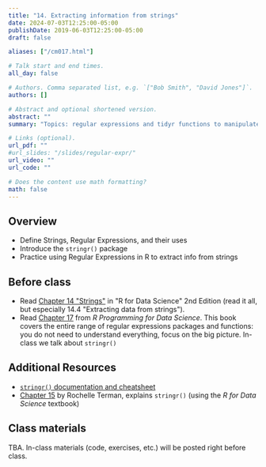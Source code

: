 ```yaml
---
title: "14. Extracting information from strings"
date: 2024-07-03T12:25:00-05:00
publishDate: 2019-06-03T12:25:00-05:00
draft: false

aliases: ["/cm017.html"]

# Talk start and end times.
all_day: false

# Authors. Comma separated list, e.g. `["Bob Smith", "David Jones"]`.
authors: []

# Abstract and optional shortened version.
abstract: ""
summary: "Topics: regular expressions and tidyr functions to manipulate strings."

# Links (optional).
url_pdf: ""
#url_slides: "/slides/regular-expr/"
url_video: ""
url_code: ""

# Does the content use math formatting?
math: false
---
```





## Overview

* Define Strings, Regular Expressions, and their uses
* Introduce the `stringr()` package
* Practice using Regular Expressions in R to extract info from strings


## Before class

* Read [Chapter 14 "Strings"](https://r4ds.hadley.nz/strings) in "R for Data Science" 2nd Edition (read it all, but especially 14.4 "Extracting data from strings").
* Read [Chapter 17](https://bookdown.org/rdpeng/rprogdatascience/regular-expressions.html#the-stringr-package) from *R Programming for Data Science*. This book covers the entire range of regular expressions packages and functions: you do not need to understand everything, focus on the big picture. In-class we talk about `stringr()`


## Additional Resources

* [`stringr()` documentation and cheatsheet](https://stringr.tidyverse.org/)
* [Chapter 15](https://plsc-31101.github.io/course/strings-and-regular-expressions.html#applying-regex) by Rochelle Terman, explains `stringr()` (using the *R for Data Science* textbook)  


## Class materials 

TBA. In-class materials (code, exercises, etc.) will be posted right before class.

<!--
Run the code below in your console to download today’s in-class exercises: `usethis::use_course("css-materials/regular-expr")`
-->
